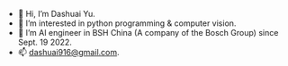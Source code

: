 - 👋 Hi, I’m Dashuai Yu.
- 👀 I’m interested in python programming & computer vision.
- 💞️ I’m AI engineer in BSH China (A company of the Bosch Group) since Sept. 19 2022. 
- 📫 dashuai916@gmail.com.

<!---
YUDASHUAI916/YUDASHUAI916 is a ✨ special ✨ repository because its `README.md` (this file) appears on your GitHub profile.
You can click the Preview link to take a look at your changes.
--->
